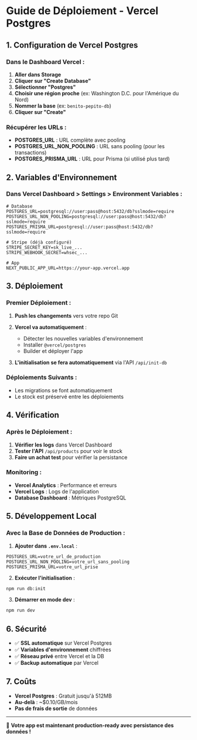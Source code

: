 # Guide de Déploiement - Vercel Postgres

## 1. Configuration de Vercel Postgres

### Dans le Dashboard Vercel :

1. **Aller dans Storage**
2. **Cliquer sur "Create Database"**
3. **Sélectionner "Postgres"**
4. **Choisir une région proche** (ex: Washington D.C. pour l'Amérique du Nord)
5. **Nommer la base** (ex: `benito-pepito-db`)
6. **Cliquer sur "Create"**

### Récupérer les URLs :
- **POSTGRES_URL** : URL complète avec pooling
- **POSTGRES_URL_NON_POOLING** : URL sans pooling (pour les transactions)
- **POSTGRES_PRISMA_URL** : URL pour Prisma (si utilisé plus tard)

## 2. Variables d'Environnement

### Dans Vercel Dashboard > Settings > Environment Variables :

```env
# Database
POSTGRES_URL=postgresql://user:pass@host:5432/db?sslmode=require
POSTGRES_URL_NON_POOLING=postgresql://user:pass@host:5432/db?sslmode=require
POSTGRES_PRISMA_URL=postgresql://user:pass@host:5432/db?sslmode=require

# Stripe (déjà configuré)
STRIPE_SECRET_KEY=sk_live_...
STRIPE_WEBHOOK_SECRET=whsec_...

# App
NEXT_PUBLIC_APP_URL=https://your-app.vercel.app
```

## 3. Déploiement

### Premier Déploiement :

1. **Push les changements** vers votre repo Git
2. **Vercel va automatiquement** :
   - Détecter les nouvelles variables d'environnement
   - Installer `@vercel/postgres`
   - Builder et déployer l'app

3. **L'initialisation se fera automatiquement** via l'API `/api/init-db`

### Déploiements Suivants :
- Les migrations se font automatiquement
- Le stock est préservé entre les déploiements

## 4. Vérification

### Après le Déploiement :

1. **Vérifier les logs** dans Vercel Dashboard
2. **Tester l'API** `/api/products` pour voir le stock
3. **Faire un achat test** pour vérifier la persistance

### Monitoring :
- **Vercel Analytics** : Performance et erreurs
- **Vercel Logs** : Logs de l'application
- **Database Dashboard** : Métriques PostgreSQL

## 5. Développement Local

### Avec la Base de Données de Production :

1. **Ajouter dans `.env.local`** :
```env
POSTGRES_URL=votre_url_de_production
POSTGRES_URL_NON_POOLING=votre_url_sans_pooling
POSTGRES_PRISMA_URL=votre_url_prise
```

2. **Exécuter l'initialisation** :
```bash
npm run db:init
```

3. **Démarrer en mode dev** :
```bash
npm run dev
```

## 6. Sécurité

- ✅ **SSL automatique** sur Vercel Postgres
- ✅ **Variables d'environnement** chiffrées
- ✅ **Réseau privé** entre Vercel et la DB
- ✅ **Backup automatique** par Vercel

## 7. Coûts

- **Vercel Postgres** : Gratuit jusqu'à 512MB
- **Au-delà** : ~$0.10/GB/mois
- **Pas de frais de sortie** de données

---

🎉 **Votre app est maintenant production-ready avec persistance des données !**
